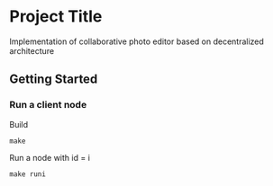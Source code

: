 # Project Title

Implementation of collaborative photo editor based on decentralized architecture

## Getting Started

### Run a client node


Build 
```
make
```

Run a node with id = i

```
make runi
```




